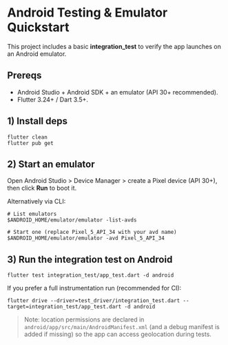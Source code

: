 # Android Testing & Emulator Quickstart

This project includes a basic **integration_test** to verify the app launches on an Android emulator.

## Prereqs
- Android Studio + Android SDK + an emulator (API 30+ recommended).
- Flutter 3.24+ / Dart 3.5+.

## 1) Install deps
```
flutter clean
flutter pub get
```

## 2) Start an emulator
Open Android Studio > Device Manager > create a Pixel device (API 30+), then click **Run** to boot it.

Alternatively via CLI:
```
# List emulators
$ANDROID_HOME/emulator/emulator -list-avds

# Start one (replace Pixel_5_API_34 with your avd name)
$ANDROID_HOME/emulator/emulator -avd Pixel_5_API_34
```

## 3) Run the integration test on Android
```
flutter test integration_test/app_test.dart -d android
```

If you prefer a full instrumentation run (recommended for CI):
```
flutter drive --driver=test_driver/integration_test.dart --target=integration_test/app_test.dart -d android
```

> Note: location permissions are declared in `android/app/src/main/AndroidManifest.xml` (and a debug manifest is added if missing) so the app can access geolocation during tests.

